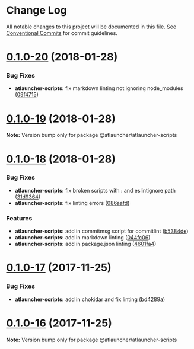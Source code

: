 # Change Log

All notable changes to this project will be documented in this file.
See [Conventional Commits](https://conventionalcommits.org) for commit guidelines.

<a name="0.1.0-20"></a>
# [0.1.0-20](https://github.com/ATLauncher/style-guide/compare/@atlauncher/atlauncher-scripts@0.1.0-19...@atlauncher/atlauncher-scripts@0.1.0-20) (2018-01-28)


### Bug Fixes

* **atlauncher-scripts:** fix markdown linting not ignoring node_modules ([09f4715](https://github.com/ATLauncher/style-guide/commit/09f4715))




<a name="0.1.0-19"></a>
# [0.1.0-19](https://github.com/ATLauncher/style-guide/compare/@atlauncher/atlauncher-scripts@0.1.0-18...@atlauncher/atlauncher-scripts@0.1.0-19) (2018-01-28)




**Note:** Version bump only for package @atlauncher/atlauncher-scripts

<a name="0.1.0-18"></a>
# [0.1.0-18](https://github.com/ATLauncher/style-guide/compare/@atlauncher/atlauncher-scripts@0.1.0-17...@atlauncher/atlauncher-scripts@0.1.0-18) (2018-01-28)


### Bug Fixes

* **atlauncher-scripts:** fix broken scripts with : and eslintignore path ([31d9364](https://github.com/ATLauncher/style-guide/commit/31d9364))
* **atlauncher-scripts:** fix linting errors ([086aafd](https://github.com/ATLauncher/style-guide/commit/086aafd))


### Features

* **atlauncher-scripts:** add in commitmsg script for commitlint ([b5384de](https://github.com/ATLauncher/style-guide/commit/b5384de))
* **atlauncher-scripts:** add in markdown linting ([044fc06](https://github.com/ATLauncher/style-guide/commit/044fc06))
* **atlauncher-scripts:** add in package.json linting ([4601fa4](https://github.com/ATLauncher/style-guide/commit/4601fa4))




<a name="0.1.0-17"></a>
# [0.1.0-17](https://github.com/ATLauncher/style-guide/compare/@atlauncher/atlauncher-scripts@0.1.0-16...@atlauncher/atlauncher-scripts@0.1.0-17) (2017-11-25)


### Bug Fixes

* **atlauncher-scripts:** add in chokidar and fix linting ([bd4289a](https://github.com/ATLauncher/style-guide/commit/bd4289a))




<a name="0.1.0-16"></a>
# [0.1.0-16](https://github.com/ATLauncher/style-guide/compare/@atlauncher/atlauncher-scripts@0.1.0-15...@atlauncher/atlauncher-scripts@0.1.0-16) (2017-11-25)




**Note:** Version bump only for package @atlauncher/atlauncher-scripts
